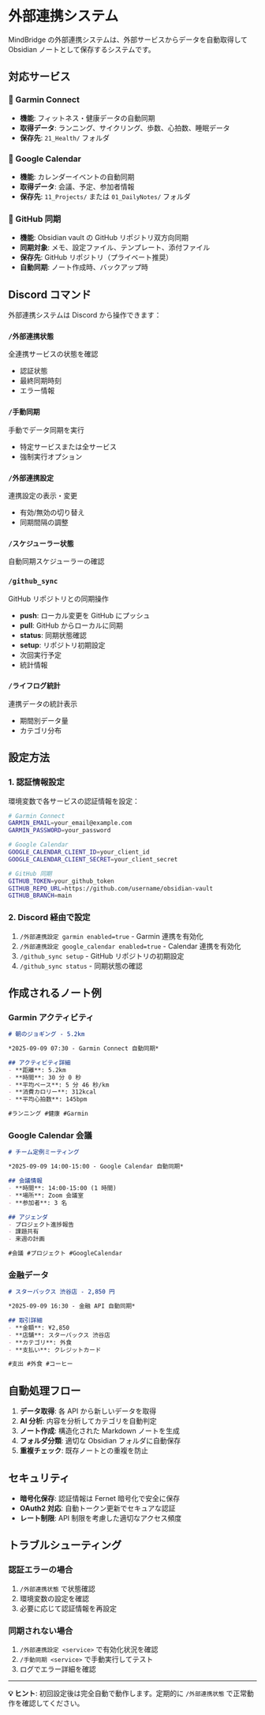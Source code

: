 # 外部連携システム

MindBridge の外部連携システムは、外部サービスからデータを自動取得して Obsidian ノートとして保存するシステムです。

## 対応サービス

### 🏃 Garmin Connect
- **機能**: フィットネス・健康データの自動同期
- **取得データ**: ランニング、サイクリング、歩数、心拍数、睡眠データ
- **保存先**: `21_Health/` フォルダ

### 📅 Google Calendar
- **機能**: カレンダーイベントの自動同期
- **取得データ**: 会議、予定、参加者情報
- **保存先**: `11_Projects/` または `01_DailyNotes/` フォルダ


### 🔗 GitHub 同期
- **機能**: Obsidian vault の GitHub リポジトリ双方向同期
- **同期対象**: メモ、設定ファイル、テンプレート、添付ファイル
- **保存先**: GitHub リポジトリ（プライベート推奨）
- **自動同期**: ノート作成時、バックアップ時

## Discord コマンド

外部連携システムは Discord から操作できます：

### `/外部連携状態`
全連携サービスの状態を確認
- 認証状態
- 最終同期時刻
- エラー情報

### `/手動同期`
手動でデータ同期を実行
- 特定サービスまたは全サービス
- 強制実行オプション

### `/外部連携設定`
連携設定の表示・変更
- 有効/無効の切り替え
- 同期間隔の調整

### `/スケジューラー状態`
自動同期スケジューラーの確認

### `/github_sync`
GitHub リポジトリとの同期操作
- **push**: ローカル変更を GitHub にプッシュ
- **pull**: GitHub からローカルに同期
- **status**: 同期状態確認
- **setup**: リポジトリ初期設定
- 次回実行予定
- 統計情報

### `/ライフログ統計`
連携データの統計表示
- 期間別データ量
- カテゴリ分布

## 設定方法

### 1. 認証情報設定

環境変数で各サービスの認証情報を設定：

```bash
# Garmin Connect
GARMIN_EMAIL=your_email@example.com
GARMIN_PASSWORD=your_password

# Google Calendar
GOOGLE_CALENDAR_CLIENT_ID=your_client_id
GOOGLE_CALENDAR_CLIENT_SECRET=your_client_secret

# GitHub 同期
GITHUB_TOKEN=your_github_token
GITHUB_REPO_URL=https://github.com/username/obsidian-vault
GITHUB_BRANCH=main
```

### 2. Discord 経由で設定

1. `/外部連携設定 garmin enabled=true` - Garmin 連携を有効化
2. `/外部連携設定 google_calendar enabled=true` - Calendar 連携を有効化
3. `/github_sync setup` - GitHub リポジトリの初期設定
4. `/github_sync status` - 同期状態の確認

## 作成されるノート例

### Garmin アクティビティ
```markdown
# 朝のジョギング - 5.2km

*2025-09-09 07:30 - Garmin Connect 自動同期*

## アクティビティ詳細
- **距離**: 5.2km
- **時間**: 30 分 0 秒
- **平均ペース**: 5 分 46 秒/km
- **消費カロリー**: 312kcal
- **平均心拍数**: 145bpm

#ランニング #健康 #Garmin
```

### Google Calendar 会議
```markdown
# チーム定例ミーティング

*2025-09-09 14:00-15:00 - Google Calendar 自動同期*

## 会議情報
- **時間**: 14:00-15:00 (1 時間)
- **場所**: Zoom 会議室
- **参加者**: 3 名

## アジェンダ
- プロジェクト進捗報告
- 課題共有
- 来週の計画

#会議 #プロジェクト #GoogleCalendar
```

### 金融データ
```markdown
# スターバックス 渋谷店 - 2,850 円

*2025-09-09 16:30 - 金融 API 自動同期*

## 取引詳細
- **金額**: ¥2,850
- **店舗**: スターバックス 渋谷店
- **カテゴリ**: 外食
- **支払い**: クレジットカード

#支出 #外食 #コーヒー
```

## 自動処理フロー

1. **データ取得**: 各 API から新しいデータを取得
2. **AI 分析**: 内容を分析してカテゴリを自動判定
3. **ノート作成**: 構造化された Markdown ノートを生成
4. **フォルダ分類**: 適切な Obsidian フォルダに自動保存
5. **重複チェック**: 既存ノートとの重複を防止

## セキュリティ

- **暗号化保存**: 認証情報は Fernet 暗号化で安全に保存
- **OAuth2 対応**: 自動トークン更新でセキュアな認証
- **レート制限**: API 制限を考慮した適切なアクセス頻度

## トラブルシューティング

### 認証エラーの場合
1. `/外部連携状態` で状態確認
2. 環境変数の設定を確認
3. 必要に応じて認証情報を再設定

### 同期されない場合
1. `/外部連携設定 <service>` で有効化状況を確認
2. `/手動同期 <service>` で手動実行してテスト
3. ログでエラー詳細を確認

---

**💡 ヒント**: 初回設定後は完全自動で動作します。定期的に `/外部連携状態` で正常動作を確認してください。
